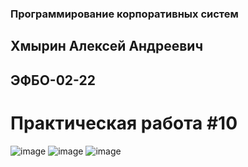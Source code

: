 ### Программирование корпоративных систем
## Хмырин Алексей Андреевич
## ЭФБО-02-22
# Практическая работа #10

![image](https://github.com/user-attachments/assets/95e3c407-5c7c-467b-a00b-4565e2ae0363)
![image](https://github.com/user-attachments/assets/85cb3847-70eb-44d8-af03-87476c5e4353)
![image](https://github.com/user-attachments/assets/76efcac4-39ec-48d9-8c8a-f4c84b77538f)
